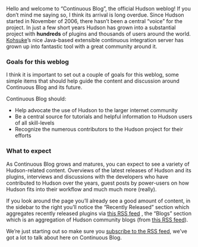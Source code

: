 Hello and welcome to “Continuous Blog”, the official Hudson weblog! If you don’t mind me saying so, I think its arrival is long overdue. Since Hudson started in November of 2006, there hasn’t been a central “voice” for the project. In just a few short years Hudson has grown into a substantial project with **hundreds** of plugins and thousands of users around the world. [Kohsuke](https://twitter.com/kohsukekawa)’s nice Java-based extensible continuous integration server has grown up into fantastic tool with a great community around it.

### Goals for this weblog

I think it is important to set out a couple of goals for this weblog, some simple items that should help guide the content and discussion around Continuous Blog and its future.

Continuous Blog should:

- Help advocate the use of Hudson to the larger internet community
- Be a central source for tutorials and helpful information to Hudson users of all skill-levels
- Recognize the numerous contributors to the Hudson project for their efforts

### What to expect

As Continuous Blog grows and matures, you can expect to see a variety of Hudson-related content. Overviews of the latest releases of Hudson and its plugins, interviews and discussions with the developers who have contributed to Hudson over the years, guest posts by power-users on how Hudson fits into their workflow and much much more (really).

If you look around the page you’ll already see a good amount of content, in the sidebar to the right you’ll notice the “Recently Released” section which aggregates recently released plugins via [this RSS feed](https://hudson.dev.java.net/servlets/ProjectRSS?type=news) , the “Blogs” section which is an aggregation of Hudson community blogs (from [this RSS feed](http://feeds.feedburner.com/KohsukesHudsonBlogs)).

We’re just starting out so make sure you [subscribe to the RSS feed](http://feeds.feedburner.com/ContinuousBlog), we’ve got a lot to talk about here on Continuous Blog.
